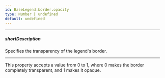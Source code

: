 ```yaml
---
id: BaseLegend.border.opacity
type: Number | undefined
default: undefined
---
```

---
##### shortDescription
Specifies the transparency of the legend's border.

---
This property accepts a value from 0 to 1, where 0 makes the border completely transparent, and 1 makes it opaque.